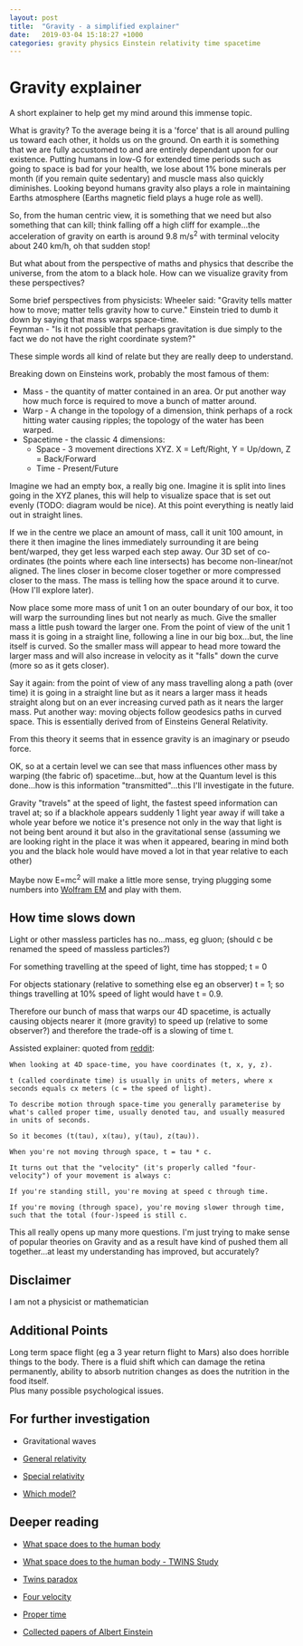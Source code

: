 ```yaml
---
layout: post
title:  "Gravity - a simplified explainer"
date:   2019-03-04 15:18:27 +1000
categories: gravity physics Einstein relativity time spacetime
---
```


# Gravity explainer

A short explainer to help get my mind around this immense topic.

What is gravity?  To the average being it is a 'force' that is all around pulling us toward each other, it holds us on the ground.  On earth it is something that we are fully accustomed to and are entirely dependant upon for our existence.  Putting humans in low-G for extended time periods such as going to space is bad for your health, we lose about 1% bone minerals per month (if you remain quite sedentary) and muscle mass also quickly diminishes.  Looking beyond humans gravity also plays a role in maintaining Earths atmosphere (Earths magnetic field plays a huge role as well).

So, from the human centric view, it is something that we need but also something that can kill; think falling off a high cliff for example...the acceleration of gravity on earth is around 9.8 m/s<sup>2</sup> with terminal velocity about 240 km/h, oh that sudden stop!  

But what about from the perspective of maths and physics that describe the universe, from the atom to a black hole.  How can we visualize gravity from these perspectives?

Some brief perspectives from physicists:
Wheeler said: "Gravity tells matter how to move; matter tells gravity how to curve."
Einstein tried to dumb it down by saying that mass warps space-time.  
Feynman - "Is it not possible that perhaps gravitation is due simply to the fact we do not have the right coordinate system?"

These simple words all kind of relate but they are really deep to understand.  

Breaking down on Einsteins work, probably the most famous of them:
* Mass - the quantity of matter contained in an area.  Or put another way how much force is required to move a bunch of matter around.
* Warp - A change in the topology of a dimension, think perhaps of a rock hitting water causing ripples; the topology of the water has been warped.  
* Spacetime - the classic 4 dimensions:
  * Space - 3 movement directions XYZ.  X = Left/Right, Y = Up/down, Z = Back/Forward
  * Time - Present/Future

Imagine we had an empty box, a really big one.  Imagine it is split into lines going in the XYZ planes, this will help to visualize space that is set out evenly (TODO: diagram would be nice).  At this point everything is neatly laid out in straight lines.

If we in the centre we place an amount of mass, call it unit 100 amount, in there it then imagine the lines immediately surrounding it are being bent/warped, they get less warped each step away. Our 3D set of co-ordinates (the points where each line intersects) has become non-linear/not aligned.  The lines closer in become closer together or more compressed closer to the mass.  The mass is telling how the space around it to curve. (How I'll explore later).  

Now place some more mass of unit 1 on an outer boundary of our box, it too will warp the surrounding lines but not nearly as much.  Give the smaller mass a little push toward  the larger one.  From the point of view of the unit 1 mass it is going in a straight line, following a line in our big box...but, the line itself is curved.  So the smaller mass will appear to head more toward the larger mass and will also increase in velocity as it "falls" down the curve (more so as it gets closer).

Say it again: from the point of view of any mass travelling along a path (over time) it is going in a straight line but as it nears a larger mass it heads straight along but on an ever increasing curved path as it nears the larger mass.  Put another way: moving objects follow geodesics paths in curved space.  This is essentially derived from of Einsteins General Relativity.

From this theory it seems that in essence gravity is an imaginary or pseudo force.

OK, so at a certain level we can see that mass influences other mass by warping (the fabric of) spacetime...but, how at the Quantum level is this done...how is this information "transmitted"...this I'll investigate in the future.

Gravity "travels" at the speed of light, the fastest speed information can travel at; so if a blackhole appears suddenly 1 light year away if will take a whole year before we notice it's presence not only in the way that light is not being bent around it but also in the gravitational sense (assuming we are looking right in the place it was when it appeared, bearing in mind both you and the black hole would have moved a lot in that year relative to each other)   

Maybe now E=mc<sup>2</sup> will make a little more sense, trying plugging some numbers into [Wolfram EM](https://www.wolframalpha.com/input/?i=e%3Dmc2) and play with them.

## How time slows down

Light or other massless particles has no...mass, eg gluon; (should c be renamed the speed of massless particles?)

For something travelling at the speed of light, time has stopped; t = 0

For objects stationary (relative to something else eg an observer) t = 1; so things travelling at 10% speed of light would have t = 0.9.

Therefore our bunch of mass that warps our 4D spacetime, is actually causing objects nearer it (more gravity) to speed up (relative to some observer?) and therefore the trade-off is a slowing of time t.

Assisted explainer: quoted from [reddit](https://www.reddit.com/r/space/comments/ahj48d/gravity_visualized_using_spandex_and_weights/):

```
When looking at 4D space-time, you have coordinates (t, x, y, z).

t (called coordinate time) is usually in units of meters, where x seconds equals cx meters (c = the speed of light).

To describe motion through space-time you generally parameterise by what's called proper time, usually denoted tau, and usually measured in units of seconds.

So it becomes (t(tau), x(tau), y(tau), z(tau)).

When you're not moving through space, t = tau * c.

It turns out that the "velocity" (it's properly called "four-velocity") of your movement is always c:

If you're standing still, you're moving at speed c through time.

If you're moving (through space), you're moving slower through time, such that the total (four-)speed is still c.
```

This all really opens up many more questions.  I'm just trying to make sense of popular theories on Gravity and as a result have kind of pushed them all together...at least my understanding has improved, but accurately?

## Disclaimer

I am not a physicist or mathematician

## Additional Points

Long term space flight (eg a 3 year return flight to Mars) also does horrible things to the body.  There is a fluid shift which can damage the retina permanently,
ability to absorb nutrition changes as does the nutrition in the food itself.  
Plus many possible psychological issues.

## For further investigation

* Gravitational waves

* [General relativity](https://en.m.wikipedia.org/wiki/General_relativity)

* [Special relativity](https://en.m.wikipedia.org/wiki/Special_relativity)

* [Which model?](https://physics.stackexchange.com/questions/463327/do-theoretical-physics-suggest-that-gravity-is-the-exchange-of-gravitons-or-defo)

## Deeper reading

* [What space does to the human body](https://www.nasa.gov/hrp/bodyinspace)

* [What space does to the human body - TWINS Study](https://theconversation.com/does-a-year-in-space-make-you-older-or-younger-111812)

* [Twins paradox](https://www.scientificamerican.com/article/how-does-relativity-theor/)

* [Four velocity](https://en.m.wikipedia.org/wiki/Four-velocity)

* [Proper time](https://en.m.wikipedia.org/wiki/Proper_time)

* [Collected papers of Albert Einstein](https://web.archive.org/web/20120204074848/http://www.alberteinstein.info/gallery/pdf/CP6Doc30_English_pp146-200.pdf)

